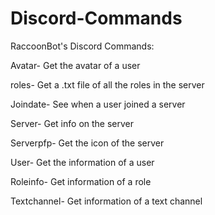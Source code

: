 # Discord-Commands


RaccoonBot's Discord Commands:


Avatar- Get the avatar of a user

roles- Get a .txt file of all the roles in the server

Joindate- See when a user joined a server

Server- Get info on the server

Serverpfp- Get the icon of the server

User- Get the information of a user

Roleinfo- Get information of a role

Textchannel- Get information of a text channel

